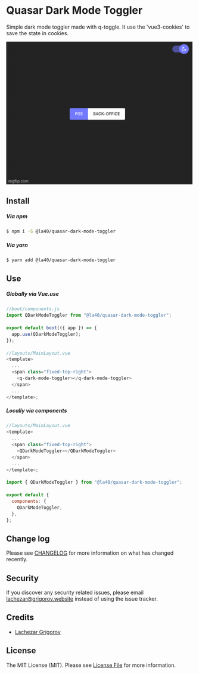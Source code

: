 # Quasar Dark Mode Toggler

Simple dark mode toggler made with q-toggle. It use the 'vue3-cookies' to save the state in cookies.

![Demo](https://github.com/la40/demo-media/blob/main/gifs/quasar-dark-mode-toggler-demo.gif?raw=true)

## Install

##### Via npm

```bash
$ npm i -S @la40/quasar-dark-mode-toggler
```

##### Via yarn

```bash
$ yarn add @la40/quasar-dark-mode-toggler
```

## Use

##### Globally via Vue.use

```javascript
//boot/components.js
import QDarkModeToggler from "@la40/quasar-dark-mode-toggler";

export default boot(({ app }) => {
  app.use(QDarkModeToggler);
});

//layouts/MainLayout.vue
<template>
  ...
  <span class="fixed-top-right">
    <q-dark-mode-toggler></q-dark-mode-toggler>
  </span>
  ...
</template>;
```

##### Locally via components

```javascript
//layouts/MainLayout.vue
<template>
  ...
  <span class="fixed-top-right">
    <QDarkModeToggler></QDarkModeToggler>
  </span>
  ...
</template>;

import { QDarkModeToggler } from "@la40/quasar-dark-mode-toggler";

export default {
  components: {
    QDarkModeToggler,
  },
};
```

## Change log

Please see [CHANGELOG](CHANGELOG.md) for more information on what has changed recently.

## Security

If you discover any security related issues, please email lachezar@grigorov.website instead of using the issue tracker.

## Credits

- [Lachezar Grigorov](http://grigorov.website)

## License

The MIT License (MIT). Please see [License File](LICENSE.md) for more information.
